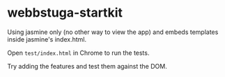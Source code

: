 webbstuga-startkit
==================

Using jasmine only (no other way to view the app) and embeds templates inside jasmine's index.html.

Open `test/index.html` in Chrome to run the tests.

Try adding the features and test them against the DOM.
